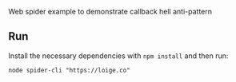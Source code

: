 
Web spider example to demonstrate callback hell anti-pattern

## Run

Install the necessary dependencies with `npm install` and then run:

`node spider-cli "https://loige.co"`